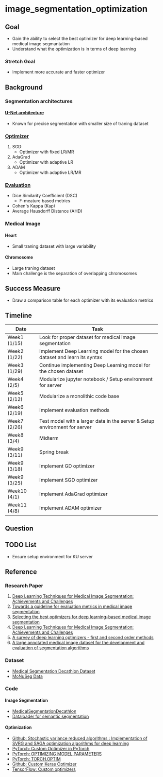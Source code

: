 # image_segmentation_optimization

## Goal
- Gain the ability to select the best optimizer for deep learning-based medical image segmantation
- Understand what the optimization is in terms of deep learning
### Stretch Goal
- Implement more accurate and faster optimizer

## Background
### Segmentation architectures
#### [U-Net architecture](#ref-4)
- Known for precise segmentation with smaller size of traning dataset
### [Optimizer](#ref-4)
1. SGD
    - Optimizer with fixed LR/MR
2. AdaGrad
    - Optimizer with adaptive LR
3. ADAM
    - Optimizer with adaptive LR/MR
### [Evaluation](#ref-3)
- Dice Similarity Coefficient (DSC)
    - F-meature based metrics
- Cohen's Kappa (Kap)
- Average Hausdorff Distance (AHD)
### Medical Image
#### Heart
- Small traning dataset with large variability
#### Chromosome
- Large traning dataset
- Main challenge is the separation of overlapping chromosomes

## Success Measure
- Draw a comparison table for each optimizer with its evaluation metrics

## Timeline
| Date          | Task          |
| ------------- | ------------- |
| Week1 (1/15)  | Look for proper dataset for medical image segmentation |
| Week2 (1/22)  | Implement Deep Learning model for the chosen dataset and learn its syntax |
| Week3 (1/29)  | Continue implementing Deep Learning model for the chosen dataset |
| Week4 (2/5)  | Modularize jupyter notebook / Setup environment for server |
| Week5 (2/12)  | Modularize a monolithic code base |
| Week6 (2/19)  | Implement evaluation methods |
| Week7 (2/26)  | Test model with a larger data in the server & Setup environment for server |
| Week8 (3/4)   | Midterm |
| Week9 (3/11)  | Spring break |
| Week9 (3/18)  | Implement GD optimizer |
| Week9 (3/25)  | Implement SGD optimizer |
| Week10 (4/1)  | Implement AdaGrad optimizer |
| Week11 (4/8)  | Implement ADAM optimizer |

## Question

## TODO List
- Ensure setup environment for KU server

## Reference
### Research Paper
1. <a href="https://link.springer.com/article/10.1007/s10278-019-00227-x" id="ref-2">Deep Learning Techniques for Medical Image Segmentation: Achievements and Challenges</a>
1. <a href="https://bmcresnotes.biomedcentral.com/articles/10.1186/s13104-022-06096-y" id="ref-3">Towards a guideline for evaluation metrics in medical image segmentation</a>
1. <a href="https://www.frontiersin.org/articles/10.3389/fradi.2023.1175473/full" id="ref-4">Selecting the best optimizers for deep learning–based medical image segmentation</a>
1. <a href="https://link.springer.com/article/10.1007/s10278-019-00227-x" id="ref-5">Deep Learning Techniques for Medical Image Segmentation: Achievements and Challenges</a>
1. [A survey of deep learning optimizers - first and second order methods](https://arxiv.org/pdf/2211.15596.pdf)
1. [A large annotated medical image dataset for the development and evaluation of segmentation algorithms](https://arxiv.org/pdf/1902.09063v1.pdf)


### Dataset
- [Medical Segmentation Decathlon Dataset](http://medicaldecathlon.com)
- [MoNuSeg Data](https://monuseg.grand-challenge.org/Data/)


### Code
#### Image Segmentation
- [MedicalSegmentationDecathlon](https://github.com/Soft953/MedicalSegmentationDecathlon)
- [Dataloader for semantic segmentation](https://discuss.pytorch.org/t/dataloader-for-semantic-segmentation/48290)
#### Optimization
- [Github: Stochastic variance reduced algorithms : Implementation of SVRG and SAGA optimization algorithms for deep learning](https://github.com/kilianFatras/variance_reduced_neural_networks)
- [PyTorch: Custom Optimizer in PyTorch](https://discuss.pytorch.org/t/custom-optimizer-in-pytorch/22397)
- [PyTorch: OPTIMIZING MODEL PARAMETERS](https://pytorch.org/tutorials/beginner/basics/optimization_tutorial.html)
- [PyTorch: TORCH.OPTIM](https://pytorch.org/docs/stable/optim.html)
- [Github: Custom Keras Optimizer](https://github.com/ageron/handson-ml2/blob/master/12_custom_models_and_training_with_tensorflow.ipynb)
- [TensorFlow: Custom optimizers](https://www.tensorflow.org/guide/core/optimizers_core)